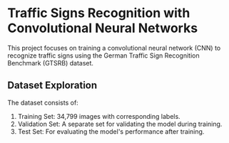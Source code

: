 # Traffic Signs Recognition with Convolutional Neural Networks

This project focuses on training a convolutional neural network (CNN) to recognize traffic signs using the German Traffic Sign Recognition Benchmark (GTSRB) dataset.

## Dataset Exploration
The dataset consists of:

1. Training Set: 34,799 images with corresponding labels.
2. Validation Set: A separate set for validating the model during training.
3. Test Set: For evaluating the model's performance after training.
